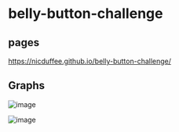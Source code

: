 # belly-button-challenge

## pages
https://nicduffee.github.io/belly-button-challenge/

## Graphs
![image](https://github.com/nicduffee/belly-button-challenge/assets/91498217/6d7ada25-15c5-4fd1-a2e5-8cc82761197e)

![image](https://github.com/nicduffee/belly-button-challenge/assets/91498217/16f61aab-bf1b-4fdf-8282-9fc952829cb8)
